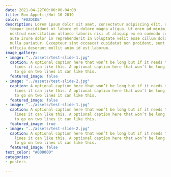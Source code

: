 ```yaml
---
date: 2021-04-22T00:00:00-04:00
title: Bon Appetit/Hot 10 2019
color: "#D2DCDB"
description: Lorem ipsum dolor sit amet, consectetur adipiscing elit, sed do eiusmod
  tempor incididunt ut labore et dolore magna aliqua. Ut enim ad minim veniam, quis
  nostrud exercitation ullamco laboris nisi ut aliquip ex ea commodo consequat. Duis
  aute irure dolor in reprehenderit in voluptate velit esse cillum dolore eu fugiat
  nulla pariatur. Excepteur sint occaecat cupidatat non proident, sunt in culpa qui
  officia deserunt mollit anim id est laborum.
image_gallery:
- image: "../assets/test-slide-1.jpg"
  caption: A optional caption here that won’t be long but if it needs to go on two
    lines it can like this. A optional caption here that won’t be long but if it needs
    to go on two lines it can like this.
  featured_image: false
- image: "../assets/test-slide-2.jpg"
  caption: A optional caption here that won’t be long but if it needs to go on two
    lines it can like this. A optional caption here that won’t be long but if it needs
    to go on two lines it can like this.
  featured_image: false
- image: "../assets/test-slide-1.jpg"
  caption: A optional caption here that won’t be long but if it needs to go on two
    lines it can like this. A optional caption here that won’t be long but if it needs
    to go on two lines it can like this.
  featured_image: true
- image: "../assets/test-slide-2.jpg"
  caption: A optional caption here that won’t be long but if it needs to go on two
    lines it can like this. A optional caption here that won’t be long but if it needs
    to go on two lines it can like this.
  featured_image: false
text_color: "#000000"
categories:
- posters

---
```

